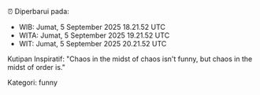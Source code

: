 ⏰ Diperbarui pada:
- WIB: Jumat, 5 September 2025 18.21.52 UTC
- WITA: Jumat, 5 September 2025 19.21.52 UTC
- WIT: Jumat, 5 September 2025 20.21.52 UTC

Kutipan Inspiratif:
"Chaos in the midst of chaos isn't funny, but chaos in the midst of order is."


Kategori: funny

